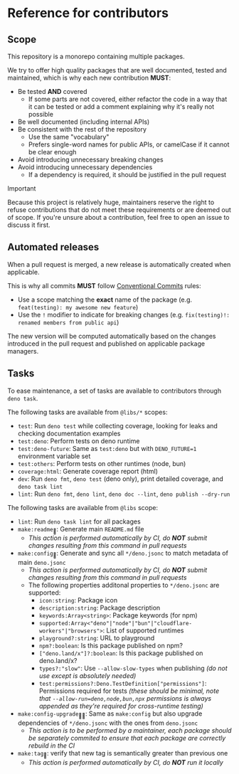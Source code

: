 # Reference for contributors

## Scope

This repository is a monorepo containing multiple packages.

We try to offer high quality packages that are well documented, tested and maintained, which is why each new contribution **MUST**:

- Be tested **AND** covered
  - If some parts are not covered, either refactor the code in a way that it can be tested or add a comment explaining why it's really not possible
- Be well documented (including internal APIs)
- Be consistent with the rest of the repository
  - Use the same "vocabulary"
  - Prefers single-word names for public APIs, or camelCase if it cannot be clear enough
- Avoid introducing unnecessary breaking changes
- Avoid introducing unnecessary dependencies
  - If a dependency is required, it should be justified in the pull request

> [!IMPORTANT]
> Because this project is relatively huge, maintainers reserve the right to refuse contributions that do not meet these requirements or are deemed out of scope.
> If you're unsure about a contribution, feel free to open an issue to discuss it first.

## Automated releases

When a pull request is merged, a new release is automatically created when applicable.

This is why all commits **MUST** follow [Conventional Commits](https://www.conventionalcommits.org) rules:

- Use a scope matching the **exact** name of the package (e.g. `feat(testing): my awesome new feature`)
- Use the `!` modifier to indicate for breaking changes (e.g. `fix(testing)!: renamed members from public api`)

The new version will be computed automatically based on the changes introduced in the pull request and published on applicable package managers.

## Tasks

To ease maintenance, a set of tasks are available to contributors through `deno task`.

The following tasks are available from `@libs/*` scopes:

- `test`: Run `deno test` while collecting coverage, looking for leaks and checking documentation examples
- `test:deno`: Perform tests on deno runtime
- `test:deno-future`: Same as `test:deno` but with `DENO_FUTURE=1` environment variable set
- `test:others`: Perform tests on other runtimes (node, bun)
- `coverage:html`: Generate coverage report (html)
- `dev`: Run `deno fmt`, `deno test` (deno only), print detailed coverage, and `deno task lint`
- `lint`: Run `deno fmt`, `deno lint`, `deno doc --lint`, `deno publish --dry-run`

The following tasks are available from `@libs` scope:

- `lint`: Run `deno task lint` for all packages
- `make:readme`<sub>🤖</sub>: Generate main `README.md` file
  - _This action is performed automatically by CI, do **NOT** submit changes resulting from this command in pull requests_
- `make:config`<sub>🤖</sub>: Generate and sync all `*/deno.jsonc` to match metadata of main `deno.jsonc`
  - _This action is performed automatically by CI, do **NOT** submit changes resulting from this command in pull requests_
  - The following properties additonal properties to `*/deno.jsonc` are supported:
    - `icon:string`: Package icon
    - `description:string`: Package description
    - `keywords:Array<string>`: Package keywords (for npm)
    - `supported:Array<"deno"|"node"|"bun"|"cloudflare-workers"|"browsers">`: List of supported runtimes
    - `playground?:string`: URL to playground
    - `npm?:boolean`: Is this package published on npm?
    - `["deno.land/x"]?:boolean`: Is this package published on deno.land/x?
    - `types?:"slow"`: Use `--allow-slow-types` when publishing _(do not use except is absolutely needed)_
    - `test:permissions?:Deno.TestDefinition["permissions"]`: Permissions required for tests _(these should be minimal, note that `--allow-run=deno,node,bun,npx` permissions is always appended as they're required for cross-runtime testing)_
- `make:config-upgrade`<sub>👨‍💻</sub>: Same as `make:config` but also upgrade dependencies of `*/deno.jsonc` with the ones from `deno.jsonc`
  - _This action is to be performed by a maintainer, each package should be separately commited to ensure that each package are correctly rebuild in the CI_
- `make:tag`<sub>🤖</sub>: verify that new tag is semantically greater than previous one
  - _This action is performed automatically by CI, do **NOT** run it locally_
